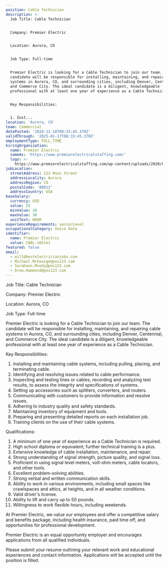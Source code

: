 ```yaml
---
position: Cable Technician
description: >-
  Job Title: Cable Technician


  Company: Premier Electric


  Location: Aurora, CO


  Job Type: Full-time


  Premier Electric is looking for a Cable Technician to join our team. The
  candidate will be responsible for installing, maintaining, and repairing cable
  systems in Aurora, CO, and surrounding cities, including Denver, Centennial,
  and Commerce City. The ideal candidate is a diligent, knowledgeable
  professional with at least one year of experience as a Cable Technician.


  Key Responsibilities:


  1. Inst...
location: 'Aurora, CO'
team: Commercial
datePosted: '2024-12-18T08:33:45.370Z'
validThrough: '2025-01-17T08:33:45.370Z'
employmentType: FULL_TIME
hiringOrganization:
  name: Premier Electric
  sameAs: 'https://www.premierelectricalstaffing.com/'
  logo: >-
    https://www.premierelectricalstaffing.com/wp-content/uploads/2020/05/Premier-Electrical-Staffing-logo.png
jobLocation:
  streetAddress: 123 Main Street
  addressLocality: Aurora
  addressRegion: CO
  postalCode: '80012'
  addressCountry: USA
baseSalary:
  currency: USD
  value: 25
  minValue: 20
  maxValue: 30
  unitText: HOUR
experienceRequirements: seniorLevel
occupationalCategory: Voice Data
identifier:
  name: Premier Electric
  value: CABL-x03ik1
featured: false
email:
  - will@bestelectricianjobs.com
  - Michael.Mckeaige@pes123.com
  - Sarahann.Moody@pes123.com
  - Drew.Hammond@pes123.com
---
```




Job Title: Cable Technician

Company: Premier Electric

Location: Aurora, CO

Job Type: Full-time

Premier Electric is looking for a Cable Technician to join our team. The candidate will be responsible for installing, maintaining, and repairing cable systems in Aurora, CO, and surrounding cities, including Denver, Centennial, and Commerce City. The ideal candidate is a diligent, knowledgeable professional with at least one year of experience as a Cable Technician.

Key Responsibilities:

1. Installing and maintaining cable systems, including pulling, placing, and terminating cable.
2. Identifying and resolving issues related to cable performance.
3. Inspecting and testing lines or cables, recording and analyzing test results, to assess the integrity and specifications of systems.
4. Setting up accessories such as splitters, converters, and routers.
5. Communicating with customers to provide information and resolve issues.
6. Adhering to industry quality and safety standards.
7. Maintaining inventory of equipment and tools.
8. Preparing and presenting detailed reports on each installation job.
9. Training clients on the use of their cable systems.

Qualifications:

1. A minimum of one year of experience as a Cable Technician is required.
2. High school diploma or equivalent; further technical training is a plus.
3. Extensive knowledge of cable installation, maintenance, and repair.
4. Strong understanding of signal strength, picture quality, and signal loss.
5. Proficient in using signal level meters, volt-ohm meters, cable locators, and other tools.
6. Excellent problem-solving abilities.
7. Strong verbal and written communication skills.
8. Ability to work in various environments, including small spaces like crawlspaces and attics, at heights, and in all weather conditions.
9. Valid driver's license.
10. Ability to lift and carry up to 50 pounds.
11. Willingness to work flexible hours, including weekends.

At Premier Electric, we value our employees and offer a competitive salary and benefits package, including health insurance, paid time off, and opportunities for professional development.

Premier Electric is an equal opportunity employer and encourages applications from all qualified individuals. 

Please submit your resume outlining your relevant work and educational experiences and contact information. Applications will be accepted until the position is filled.
